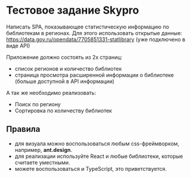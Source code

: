 # Тестовое задание Skypro

Написать SPA, показывающее статистическую информацию по библиотекам в регионах. Для этого использовать открытые данные: https://data.gov.ru/opendata/7705851331-statlibrary (уже подключено в виде API)

Приложение должно состоять из 2х страниц:

- список регионов и количество библиотек
- страница просмотра расширенной информации о библиотеке (больше доступной в API информации)

А так же необходимо реализовать:

- Поиск по региону
- Сортировка по количеству библиотек

## Правила

- для визуала можно воспользоваться любым css-фреймворком, например, **ant.design**.
- для реализации используйте React и любые библиотеки, которые считаете уместными.
- можете воспользоваться и TypeScript, это приветствуется.
